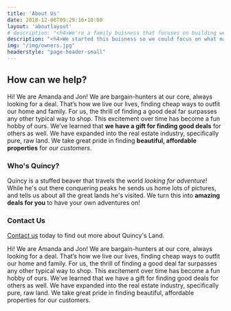 ```yaml
---
title: 'About Us'
date: 2018-12-06T09:29:16+10:00
layout: 'aboutlayout'
# description: "<h4>We're a family buisness that focuses on building wealth through Land</h4>"
description: "<h4>We started this buisness so we could focus on what matters - family. Our number one priority is spending time with family and helping our kids grow into the strong adults they want to be.</h4>"
img: "/img/owners.jpg"
headerstyle: "page-header-small"
---
```

## How can we help?
Hi! We are Amanda and Jon! We are bargain-hunters at our core, always looking for a deal. That’s how we live our lives, finding cheap ways to outfit our home and family.  For us, the thrill of finding a good deal far surpasses any other typical way to shop. This excitement over time has become a fun hobby of ours. We’ve learned that **we have a gift for finding good deals** for others as well.  We have expanded into the real estate industry, specifically pure, raw land. We take great pride in finding **beautiful, affordable properties** for _our customers_.

### Who's Quincy?

Quincy is a stuffed beaver that travels the world _looking for adventure_! While he's out there conquering peaks
he sends us home lots of pictures, and tells us about all the great lands he's visited. We turn this into **amazing deals for you** to have your own adventures on!

### Contact Us

[Contact us](/contact/) today to find out more about Quincy's Land.


Hi! We are Amanda and Jon! We are bargain-hunters at our core, always looking for a deal. That’s how we live our lives, finding cheap ways to outfit our home and family.  For us, the thrill of finding a good deal far surpasses any other typical way to shop. This excitement over time has become a fun hobby of ours. We’ve learned that we have a gift for finding good deals for others as well.  We have expanded into the real estate industry, specifically pure, raw land. We take great pride in finding beautiful, affordable properties for our customers.